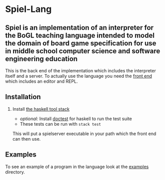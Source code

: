 # Spiel-Lang

## Spiel is an implementation of an interpreter for the BoGL teaching language intended to model the domain of board game specification for use in middle school computer science and software engineering education  

This is the back end of the implementation which includes the interpreter itself and a server. To actually use the language you need the [front end](https://github.com/The-Code-In-Sheep-s-Clothing/Spiel-Front) which includes an editor and REPL.

## Installation
1. Install [the haskell tool stack](https://docs.haskellstack.org/en/stable/install_and_upgrade/)

   * *optional:* Install [doctest](https://hackage.haskell.org/package/doctest) for haskell to run the test suite
   * These tests can be run with `stack test`

   This will put a spielserver executable in your path which the front end can then use.
## Examples
To see an example of a program in the language look at the [examples](examples/) directory.
